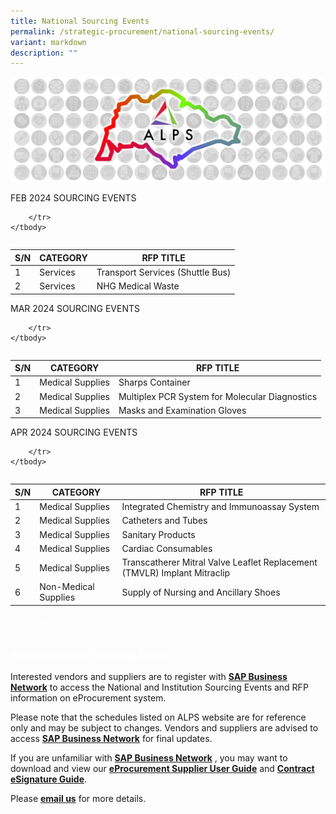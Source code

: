 ```yaml
---
title: National Sourcing Events
permalink: /strategic-procurement/national-sourcing-events/
variant: markdown
description: ""
---
```

![](/images/alps_sourcing_events_national_1920x640_clear.png)



<p>FEB 2024 SOURCING EVENTS</p><table style="width:100%">
	<tbody>
		<tr style="background-color: #DC1931; color: white; font-weight: bold; text-align: center;">
			
		</tr>
	</tbody>
</table>



| S/N | CATEGORY | RFP TITLE |
| -------- | -------- | -------- |
| 1 | Services | Transport Services (Shuttle Bus) |
| 2 | Services | NHG Medical Waste |



<p>MAR 2024 SOURCING EVENTS</p><table style="width:100%">
	<tbody>
		<tr style="background-color: #836DB1; color: white; font-weight: bold; text-align: center;">
			
		</tr>
	</tbody>
</table>



| S/N | CATEGORY | RFP TITLE |
| -------- | -------- | -------- |
| 1 | Medical Supplies | Sharps Container |
| 2 | Medical Supplies | Multiplex PCR System for Molecular Diagnostics |
| 3 | Medical Supplies | Masks and Examination Gloves |



<p>APR 2024 SOURCING EVENTS</p><table style="width:100%">
	<tbody>
		<tr style="background-color: #82C341; color: white; font-weight: bold; text-align: center;">
			
		</tr>
	</tbody>
</table>



| S/N | CATEGORY | RFP TITLE |
| -------- | -------- | -------- |
| 1 | Medical Supplies | Integrated Chemistry and Immunoassay System |
| 2 | Medical Supplies | Catheters and Tubes |
| 3 | Medical Supplies | Sanitary Products |
| 4 | Medical Supplies | Cardiac Consumables |
| 5 | Medical Supplies | Transcatherer Mitral Valve Leaflet Replacement (TMVLR) Implant Mitraclip |
| 6 | Non-Medical Supplies | Supply of Nursing and Ancillary Shoes |



<a style="color: white; font-weight: bold; background-color: #6C53A3; ; text-decoration: none;" href="" target="_blank" role="button" class="btn btn-default btn-lg btn-block">
		<h6>CLICK HERE TO VIEW &gt;&gt;&gt;</h6>
		<h3>Pharmaceutical Sourcing Events</h3>
</a>



Interested vendors and suppliers are to register with **[SAP Business Network](https://supplier.ariba.com/)** to access the National and Institution Sourcing Events and RFP information on eProcurement system.  

Please note that the schedules listed on ALPS website are for reference only and may be subject to changes. Vendors and suppliers are advised to access **[SAP Business Network](https://supplier.ariba.com/)** for final updates.

If you are unfamiliar with **[SAP Business Network](https://supplier.ariba.com/)** , you may want to download and view our **[eProcurement Supplier User Guide](https://for.sg/alps-eprocurement-supplier-user-guide)** and **[Contract eSignature Guide](/files/Sourcing%20Events/contract_esignature_guide_v1_2.pdf)**.

Please **[email us](mailto:alps_operations@alpshealthcare.com.sg)** for more details.